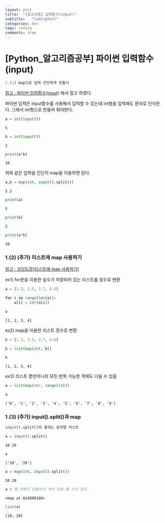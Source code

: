 ```yaml
---
layout: post
title:  "[알고리즘] 입력함수(input)"
subtitle:   "CodingTest"
categories: dev
tags: coding
comments: true
---
```


# [Python_알고리즘공부] 파이썬 입력함수(input)


```python
1.(1) map으로 입력 간단하게 만들기
```

[참고 : 파이썬 입력함수(input)](https://dpdpwl.tistory.com/52) 에서 참고 하였다.

파이썬 입력은 input함수를 사용해서 입력할 수 있는데 int형을 입력해도 문자로 인식한다.
그래서 int형으로 만들어 줘야한다.


```python
a = int(input())
```

    5
    


```python
b = int(input())
```

    2
    


```python
print(a*b)
```

    10
    

위와 같은 입력을 간단히 map을 이용하면 된다.


```python
a,b = map(int, input().split())
```

    5 2
    


```python
print(a)
```

    5
    


```python
print(b)
```

    2
    


```python
print(a*b)
```

    10
    

### 1.(2) (추가) 리스트에 map 사용하기

[참고 : 코딩도장(리스트에 map 사용하기)](https://dojang.io/mod/page/view.php?id=2286)

ex1) for문을 이용한 실수가 저장되어 있는 리스트를 정수로 변환


```python
a = [1.2, 2.5, 3.7, 4.6]
```


```python
for i in range(len(a)):
    a[i] = int(a[i])
```


```python
a
```




    [1, 2, 3, 4]



ex2) map을 이용한 리스트 정수로 변환


```python
b = [1.2, 2.5, 3.7, 4.6]
```


```python
b = list(map(int, b))
```


```python
b
```




    [1, 2, 3, 4]



ex3) 리스트 뿐만아니라 모든 반복 가능한 객체도 너을 수 있음


```python
a = list(map(str, range(10)))
```


```python
a
```




    ['0', '1', '2', '3', '4', '5', '6', '7', '8', '9']



### 1.(3) (추가) input().split()과 map


```python
input().split()의 결과는 문자열 리스트
```


```python
a = input().split()
```

    10 20
    


```python
a
```




    ['10', '20']




```python
a = map(int, input().split())
```

    10 20
    


```python
a # 맵 객체가 만들어서 져서 안을 볼 수가 없다.
```




    <map at 0x5809160>




```python
list(a)
```




    [10, 20]



